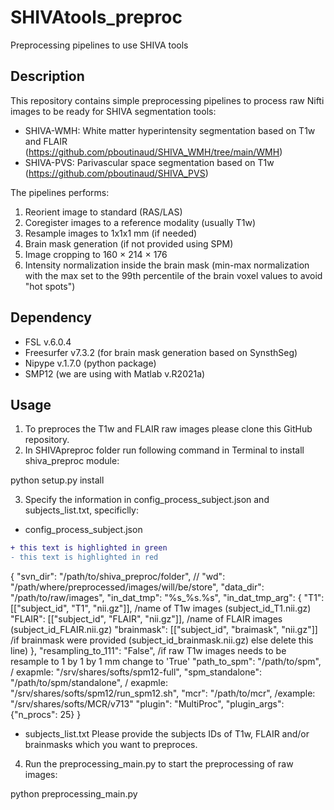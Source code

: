 # SHIVAtools_preproc
Preprocessing pipelines to use SHIVA tools

## Description
This repository contains simple preprocessing pipelines to process raw Nifti images to be ready for SHIVA segmentation tools:

- SHIVA-WMH: White matter hyperintensity segmentation based on T1w and FLAIR (https://github.com/pboutinaud/SHIVA_WMH/tree/main/WMH)
- SHIVA-PVS: Parivascular space segmentation based on T1w (https://github.com/pboutinaud/SHIVA_PVS)

The pipelines performs:

1) Reorient image to standard (RAS/LAS)
2) Coregister images to a reference modality (usually T1w)
3) Resample images to 1x1x1 mm (if needed) 
4) Brain mask generation (if not provided using SPM)
5) Image cropping to 160 × 214 × 176 
6) Intensity normalization inside the brain mask  (min-max normalization with the max set to the 99th percentile of the brain voxel values to avoid "hot spots")

## Dependency

- FSL v.6.0.4 
- Freesurfer v7.3.2 (for brain mask generation based on SynsthSeg)
- Nipype v.1.7.0 (python package) 
- SMP12 (we are using with Matlab v.R2021a)

## Usage

1. To preproces the T1w and FLAIR raw images please clone this GitHub repository.
2. In SHIVApreproc folder run following command in Terminal to install shiva_preproc module:

python setup.py install

3. Specify the information in config_process_subject.json and subjects_list.txt, specificlly:

- config_process_subject.json
```diff
+ this text is highlighted in green
- this text is highlighted in red
```
{
    "svn_dir": "/path/to/shiva_preproc/folder", //
    "wd": "/path/where/preprocessed/images/will/be/store",
    "data_dir": "/path/to/raw/images",
    "in_dat_tmp": "%s_%s.%s",
    "in_dat_tmp_arg": {
        "T1": [["subject_id", "T1", "nii.gz"]],             /name of T1w images (subject_id_T1.nii.gz)
        "FLAIR": [["subject_id", "FLAIR", "nii.gz"]],       /name of FLAIR images (subject_id_FLAIR.nii.gz)
        "brainmask": [["subject_id", "braimask", "nii.gz"]] /if brainmask were provided (subject_id_brainmask.nii.gz) else delete this line)
        },
    "resampling_to_111": "False",                 /if raw T1w images needs to be resample to 1 by 1 by 1 mm change to 'True'
    "path_to_spm": "/path/to/spm",                                      / exapmle:    "/srv/shares/softs/spm12-full",
    "spm_standalone": "/path/to/spm/standalone",                        / exapmle:    "/srv/shares/softs/spm12/run_spm12.sh",
    "mcr": "/path/to/mcr",                                              /example:     "/srv/shares/softs/MCR/v713"
    "plugin": "MultiProc",
    "plugin_args": {"n_procs": 25}
}

- subjects_list.txt
Please provide the subjects IDs of T1w, FLAIR and/or brainmasks which you want to preproces.

4. Run the preprocessing_main.py to start the preprocessing of raw images:

python  preprocessing_main.py


